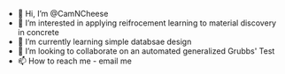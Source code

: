 - 👋 Hi, I’m @CamNCheese
- 👀 I’m interested in applying reifrocement learning to material discovery in concrete
- 🌱 I’m currently learning simple databsae design
- 💞️ I’m looking to collaborate on an automated generalized Grubbs' Test 
- 📫 How to reach me - email me

<!---
CamNCheese/CamNCheese is a ✨ special ✨ repository because its `README.md` (this file) appears on your GitHub profile.
You can click the Preview link to take a look at your changes.
--->
